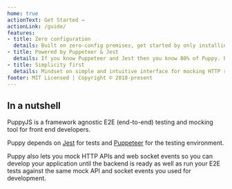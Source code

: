 ```yaml
---
home: true
actionText: Get Started →
actionLink: /guide/
features:
- title: Zero configuration
  details: Built on zero-config premises, get started by only installing PuppyJS on your machine
- title: Powered by Puppeteer & Jest
  details: If you know Puppeteer and Jest then you know 80% of Puppy. Even if you don't its quite easy to get started.
- title: Simplicity first
  details: Mindset on simple and intuitive interface for mocking HTTP requests and Web socket messages.
footer: MIT Licensed | Copyright © 2018-present
---
```


## In a nutshell

PuppyJS is a framework agnostic E2E (end-to-end) testing and mocking tool for front end developers.
 
Puppy depends on [Jest](http://jestjs.io/) for tests and 
[Puppeteer](https://github.com/GoogleChrome/puppeteer) for the testing environment.

Puppy also lets you mock HTTP APIs and web socket events so you can 
develop your application until the backend is ready as well as
run your E2E tests against the same mock API and socket events you used for development.  
